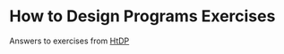 How to Design Programs Exercises
================================

Answers to exercises from [HtDP](http://htdp.org/2003-09-26/Book/curriculum-Z-H-1.html)

